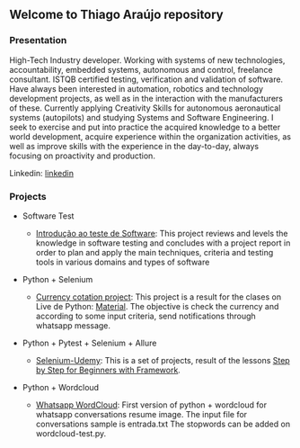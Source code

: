 ## Welcome to Thiago Araújo repository

### Presentation

High-Tech Industry developer. Working with systems of new technologies, accountability, embedded systems, autonomous and control, freelance consultant. ISTQB certified testing, verification and validation of software. Have always been interested in automation, robotics and technology development projects, as well as in the interaction with the manufacturers of these. Currently applying Creativity Skills for autonomous aeronautical systems (autopilots) and studying Systems and Software Engineering. I seek to exercise and put into practice the acquired knowledge to a better world development, acquire experience within the organization activities, as well as improve skills with the experience in the day-to-day, always focusing on proactivity and production. 

Linkedin: [linkedin](https://www.linkedin.com/in/thiagouavbr/)

### Projects

- Software Test

  * [Introdução ao teste de Software](https://www.coursera.org/learn/intro-teste-de-software?): This project reviews and levels the knowledge in software testing and concludes with a project report in order to plan and apply the main techniques, criteria and testing tools in various domains and types of software

- Python + Selenium
 
  * [Currency cotation project](https://github.com/thiagouavbr/seleniumcompython): This project is a result for the clases on Live de Python: [Material](https://github.com/dunossauro/curso-python-selenium). The objective is check the currency and according to some input criteria, send notifications through whatsapp message.

  
- Python + Pytest + Selenium + Allure

  * [Selenium-Udemy](https://github.com/thiagouavbr/Selenium-Udemy): This is a set of projects, result of the lessons [Step by Step for Beginners with Framework](https://www.udemy.com/course/selenium-python-step-by-step-for-beginners/).

- Python + Wordcloud

  * [Whatsapp WordCloud](https://github.com/thiagouavbr/test-wordcloud): First version of python + wordcloud for whatsapp conversations resume image. The input file for conversations sample is entrada.txt The stopwords can be added on wordcloud-test.py.
